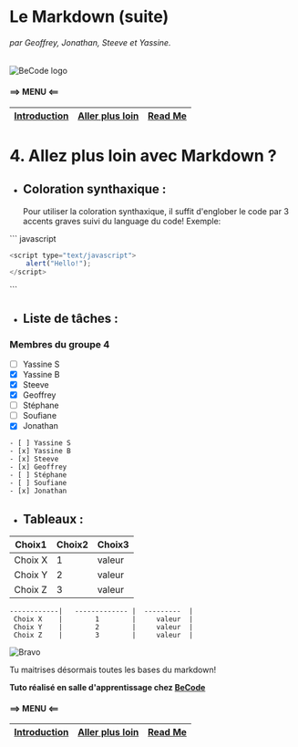 # Le Markdown  (suite)
###### par Geoffrey, Jonathan, Steeve et Yassine.  
![BeCode logo](https://www.becode.org/register/assets/images/logo_Becode.png)

#### ==> MENU <==  
[Introduction](https://github.com/Steeve1301/exercice-markdown/blob/master/what-is-markdown.md) | [Aller plus loin](https://github.com/Steeve1301/exercice-markdown/blob/master/continue-with-markdown.md) | [Read Me](https://github.com/Steeve1301/exercice-markdown/blob/master/readme.md)  
---------------------- | ---------------------- | ----------------------

 # 4. Allez plus loin avec Markdown ?

* ## Coloration synthaxique :

     Pour utiliser la coloration synthaxique, il suffit d'englober le code par 3 accents graves  suivi du language du code! Exemple:

\`\`\` javascript  
``` javascript
<script type="text/javascript">
    alert("Hello!");
</script>
```
\`\`\` 
* ## Liste de tâches :

### Membres du groupe 4

- [ ] Yassine S
- [x] Yassine B
- [x] Steeve
- [x] Geoffrey
- [ ] Stéphane
- [ ] Soufiane
- [x] Jonathan

```
- [ ] Yassine S
- [x] Yassine B
- [x] Steeve
- [x] Geoffrey
- [ ] Stéphane
- [ ] Soufiane
- [x] Jonathan
```

* ## Tableaux :

 Choix1     |     Choix2      |   Choix3    |
------------|   ------------- |  ---------  |
 Choix X    |        1        |     valeur  |
 Choix Y    |        2        |     valeur  |
 Choix Z    |        3        |     valeur  |

``` Choix1     |     Choix2      |   Choix3    |
------------|   ------------- |  ---------  |
 Choix X    |        1        |     valeur  |
 Choix Y    |        2        |     valeur  |
 Choix Z    |        3        |     valeur  |
 ```


![Bravo](https://media3.giphy.com/media/ytTYwIlbD1FBu/giphy.gif)

Tu maitrises désormais toutes les bases du markdown!

**Tuto réalisé en salle d'apprentissage chez [BeCode](https://www.becode.org/)**

#### ==> MENU <==  
[Introduction](https://github.com/Steeve1301/exercice-markdown/blob/master/what-is-markdown.md) | [Aller plus loin](https://github.com/Steeve1301/exercice-markdown/blob/master/continue-with-markdown.md) | [Read Me](https://github.com/Steeve1301/exercice-markdown/blob/master/readme.md)  
---------------------- | ---------------------- | ----------------------